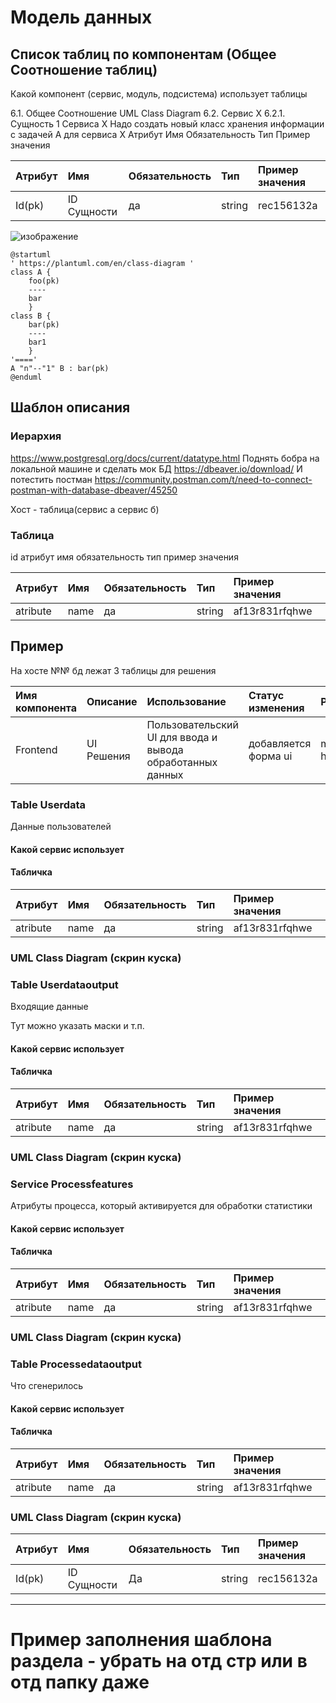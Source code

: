 # Модель данных
## Список таблиц по компонентам (Общее Соотношение таблиц)
Какой компонент (сервис, модуль, подсистема) использует таблицы

6.1.	Общее Соотношение
UML Class Diagram
6.2.	Сервис X
6.2.1.	Сущность 1 Сервиса X
Надо создать новый класс хранения информации с задачей А для сервиса Х
Атрибут	Имя	Обязательность	Тип	Пример значения


| Атрибут | Имя | Обязательность | Тип | Пример значения |
|:-----------|:-----------|:-----------|:-----------|:-----------|
| Id(pk) | ID Сущности | да | string	| rec156132a| 

![изображение](https://github.com/user-attachments/assets/cc41ff9c-0eac-49f4-b236-1c9cd47406a7)


```
@startuml
' https://plantuml.com/en/class-diagram '
class A {
    foo(pk)
    ----
    bar
    }    
class B {
    bar(pk)
    ----
    bar1
    }    
'===='
A "n"--"1" B : bar(pk)
@enduml

````

## Шаблон описания 

### Иерархия

https://www.postgresql.org/docs/current/datatype.html
Поднять бобра на локальной машине и сделать мок БД
https://dbeaver.io/download/
И потестить постман 
https://community.postman.com/t/need-to-connect-postman-with-database-dbeaver/45250

Хост - таблица(сервис а сервис б)

### Таблица

id атрибут имя обязательность тип пример значения

| Атрибут | Имя | Обязательность | Тип | Пример значения |
|:-----------|:-----------|:-----------|:-----------|:-----------|
| atribute | name | да | string | af13r831rfqhwe | 


## Пример

На хосте №№ бд лежат 3 таблицы для решения


| Имя компонента | Описание | Использование | Статус изменения | Расположение |
|:-----------|:-----------|:-----------|:-----------|:-----------|
| Frontend | UI Решения | Пользовательский UI для ввода и вывода обработанных данных | добавляется форма ui | ms-frontend-host|

### Table Userdata

Данные пользователей

#### Какой сервис использует

#### Табличка

| Атрибут | Имя | Обязательность | Тип | Пример значения |
|:-----------|:-----------|:-----------|:-----------|:-----------|
| atribute | name | да | string | af13r831rfqhwe | 

### UML Class Diagram (скрин куска)


###  Table Userdataoutput

Входящие данные

Тут можно указать маски и т.п.


#### Какой сервис использует

#### Табличка

| Атрибут | Имя | Обязательность | Тип | Пример значения |
|:-----------|:-----------|:-----------|:-----------|:-----------|
| atribute | name | да | string | af13r831rfqhwe | 

### UML Class Diagram (скрин куска)


### Service Processfeatures

Атрибуты процесса, который активируется для обработки статистики


#### Какой сервис использует

#### Табличка

| Атрибут | Имя | Обязательность | Тип | Пример значения |
|:-----------|:-----------|:-----------|:-----------|:-----------|
| atribute | name | да | string | af13r831rfqhwe | 

### UML Class Diagram (скрин куска)



###  Table  Processedataoutput

Что сгенерилось

#### Какой сервис использует

#### Табличка

| Атрибут | Имя | Обязательность | Тип | Пример значения |
|:-----------|:-----------|:-----------|:-----------|:-----------|
| atribute | name | да | string | af13r831rfqhwe | 

### UML Class Diagram (скрин куска)

| Атрибут | Имя | Обязательность | Тип | Пример значения | 
|:-----------|:-----------|:-----------|:-----------|:-----------|
| Id(pk) | ID Сущности | Да | string | rec156132a | 

--------
# Пример заполнения шаблона раздела - убрать на отд стр или в отд папку даже

